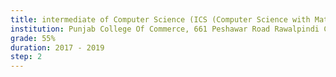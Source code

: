 ```yaml
---
title: intermediate of Computer Science (ICS (Computer Science with Mathematics))
institution: Punjab College Of Commerce, 661 Peshawar Road Rawalpindi Cantt(2833)
grade: 55%
duration: 2017 - 2019
step: 2
---
```

